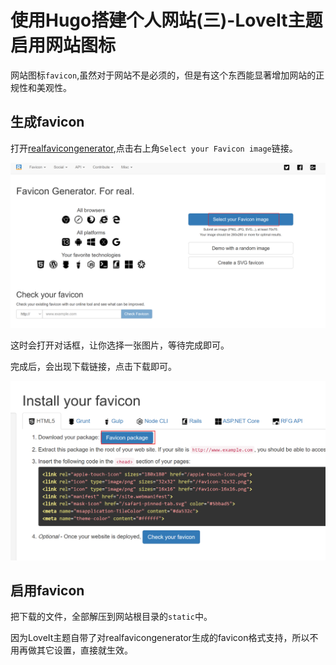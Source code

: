 # 使用Hugo搭建个人网站(三)-LoveIt主题启用网站图标


网站图标`favicon`,虽然对于网站不是必须的，但是有这个东西能显著增加网站的正规性和美观性。

## 生成favicon
打开[realfavicongenerator](https://realfavicongenerator.net/),点击右上角`Select your Favicon image`链接。

![](点击链接.png)  

这时会打开对话框，让你选择一张图片，等待完成即可。

完成后，会出现下载链接，点击下载即可。

![](点击下载.png)

## 启用favicon
把下载的文件，全部解压到网站根目录的`static`中。

因为LoveIt主题自带了对realfavicongenerator生成的favicon格式支持，所以不用再做其它设置，直接就生效。
